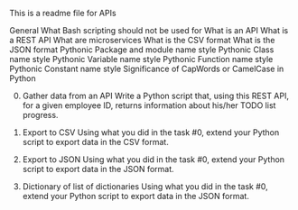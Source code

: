 This is a readme file for APIs

General
What Bash scripting should not be used for
What is an API
What is a REST API
What are microservices
What is the CSV format
What is the JSON format
Pythonic Package and module name style
Pythonic Class name style
Pythonic Variable name style
Pythonic Function name style
Pythonic Constant name style
Significance of CapWords or CamelCase in Python

0. Gather data from an API
Write a Python script that, using this REST API, for a given employee ID, returns information about his/her TODO list progress.

1. Export to CSV
Using what you did in the task #0, extend your Python script to export data in the CSV format.

2. Export to JSON
Using what you did in the task #0, extend your Python script to export data in the JSON format.

3. Dictionary of list of dictionaries
Using what you did in the task #0, extend your Python script to export data in the JSON format.

